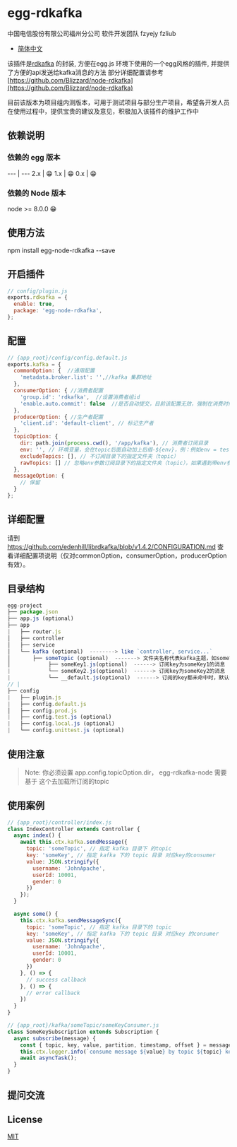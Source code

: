 # egg-rdkafka

中国电信股份有限公司福州分公司 软件开发团队  fzyejy  fzliub

- [简体中文](README.zh_CN.md)

该插件是[rdkafka](https://github.com/Blizzard/node-rdkafka) 的封装, 方便在egg.js 环境下使用的一个egg风格的插件, 并提供了方便的api发送给kafka消息的方法 部分详细配置请参考 [https://github.com/Blizzard/node-rdkafka](https://github.com/Blizzard/node-rdkafka)

目前该版本为项目组内测版本，可用于测试项目与部分生产项目，希望各开发人员在使用过程中，提供宝贵的建议及意见，积极加入该插件的维护工作中


## 依赖说明

### 依赖的 egg 版本
--- | ---
2.x | 😁
1.x | 😁
0.x | 😁

### 依赖的 Node 版本
node >= 8.0.0  😁

## 使用方法

npm install egg-node-rdkafka --save

## 开启插件

```js
// config/plugin.js
exports.rdkafka = {
  enable: true,
  package: 'egg-node-rdkafka',
};
```

## 配置
```js
// {app_root}/config/config.default.js
exports.kafka = {
  commonOption: {  //通用配置
    'metadata.broker.list': '',//kafka 集群地址
  },
  consumerOption: { //消费者配置
    'group.id': 'rdkafka',  //设置消费者组id
    'enable.auto.commit': false  //是否自动提交，目前该配置无效，强制在消费时候自动提交
  },
  producerOption: { //生产者配置
    'client.id': 'default-client', // 标记生产者
  },
  topicOption: {
    dir: path.join(process.cwd(), '/app/kafka'), // 消费者订阅目录
    env: '', // 环境变量，会在topic后面自动加上后缀-${env}，例：例如env = test，foo文件夹转化成topic时候会变成foo-test
    excludeTopics: [], // 不订阅目录下的指定文件夹（topic）
    rawTopics: [] // 忽略env参数订阅目录下的指定文件夹（topic），如果遇到带env参数的topic和不带env参数的topic冲突，则以不带env参数的topic为主
  },
  messageOption: {
    // 保留
  }
};
```

## 详细配置

请到 https://github.com/edenhill/librdkafka/blob/v1.4.2/CONFIGURATION.md 查看详细配置项说明（仅对commonOption，consumerOption，producerOption有效）。

## 目录结构

```js
egg-project
├── package.json
├── app.js (optional)
├── app
|   ├── router.js
│   ├── controller
│   ├── service
│   └── kafka (optional)  --------> like `controller, service...`
│       ├── someTopic (optional)  -------> 文件夹名称代表kafka主题，如someTopic
│            ├── someKey1.js(optional)  ------> 订阅key为someKey1的消息
|            └── someKey2.js(optional)  ------> 订阅key为someKey2的消息
|            └── __default.js(optional)  ------> 订阅的key都未命中时，默认订阅，包括key为空的情况。
// |    
├── config
|   ├── plugin.js
|   ├── config.default.js
│   ├── config.prod.js
|   ├── config.test.js (optional)
|   ├── config.local.js (optional)
|   └── config.unittest.js (optional)


```  
## 使用注意

> Note: 你必须设置 app.config.topicOption.dir， egg-rdkafka-node 需要基于 这个去加载所订阅的topic


## 使用案例

```js
// {app_root}/controller/index.js
class IndexController extends Controller {
  async index() {
    await this.ctx.kafka.sendMessage({
      topic: 'someTopic', // 指定 kafka 目录下 的topic 
      key: 'someKey', // 指定 kafka 下的 topic 目录 对应key的consumer
      value: JSON.stringify({
        username: 'JohnApache',
        userId: 10001,
        gender: 0
      })
    });
  }

  async some() {
    this.ctx.kafka.sendMessageSync({
      topic: 'someTopic', // 指定 kafka 目录下的 topic 
      key: 'someKey', // 指定 kafka 下的 topic 目录 对应key 的consumer
      value: JSON.stringify({
        username: 'JohnApache',
        userId: 10001,
        gender: 0
      })
    }, () => {
      // success callback 
    }, () => {
      // error callback 
    })
  }
}

// {app_root}/kafka/someTopic/someKeyConsumer.js
class SomeKeySubscription extends Subscription {
  async subscribe(message) {
    const { topic, key, value, partition, timestamp, offset } = message;
    this.ctx.logger.info(`consume message ${value} by topic ${topic} key ${key} consumer`);
    await asyncTask();
  }
}
```
## 提问交流

## License

[MIT](LICENSE)